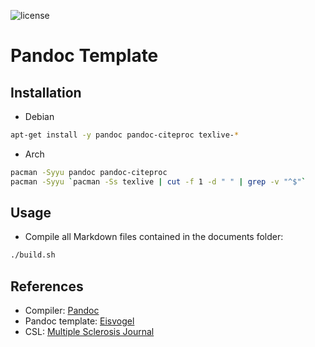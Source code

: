 ![license](https://badgen.net/github/license/flavien-perier/pandoc-template)

# Pandoc Template

## Installation

- Debian

```sh
apt-get install -y pandoc pandoc-citeproc texlive-*
```

- Arch

```sh
pacman -Syyu pandoc pandoc-citeproc
pacman -Syyu `pacman -Ss texlive | cut -f 1 -d " " | grep -v "^$"`
```

## Usage

- Compile all Markdown files contained in the documents folder:

```sh
./build.sh
```

## References

- Compiler: [Pandoc](https://pandoc.org/)
- Pandoc template: [Eisvogel](https://github.com/Wandmalfarbe/pandoc-latex-template)
- CSL: [Multiple Sclerosis Journal](https://github.com/citation-style-language/styles/blob/master/multiple-sclerosis-journal.csl)
